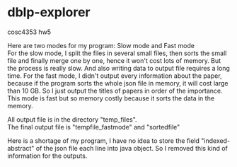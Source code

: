 # dblp-explorer
cosc4353 hw5  

Here are two modes for my program: Slow mode and Fast mode  
 For the slow mode, I split the files in several small files,
 then sorts the small file and finally merge one by one, hence it won't cost lots of memory.
 But the process is really slow. And also writing data to output file requires a long time.
 For the fast mode, I didn't output every information about the paper,
 because if the program sorts the whole json file in memory, it will cost large than 10 GB. 
 So I just output the titles of papers in order of the importance. This mode is fast but so memory costly
 because it sorts the data in the memory.
 
 All output file is in the directory "temp_files".  
 The final output file is "tempfile_fastmode" and "sortedfile"
 
 Here is a shortage of my program, I have no idea to store the field "indexed-abstract" of the json file each line into
 java object. So I removed this kind of information for the outputs.